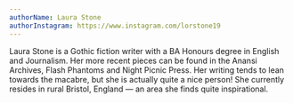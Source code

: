 ```yaml
---
authorName: Laura Stone
authorInstagram: https://www.instagram.com/lorstone19
---
```

Laura Stone is a Gothic fiction writer with a BA Honours degree in English and Journalism.  Her more recent pieces can be found in the Anansi Archives, Flash Phantoms and Night Picnic Press.   Her writing tends to lean towards the macabre, but she is actually quite a nice person!   She currently resides in rural Bristol, England — an area she finds quite inspirational.
